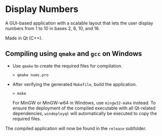 # Display Numbers

A GUI-based application with a scalable layout
that lets the user display numbers from 1 to 10 
in bases 2, 8, 10, and 16.

Made in Qt (C++).

## Compiling using `qmake` and `gcc` on Windows

 - Use `qmake` to create the required files for compilation.
   ```
   > qmake nums.pro
   ```
 - After verifying the generated `Makefile`, build the application.
   ```
   > make
   ```
   For MinGW or MinGW-w64 in Windows, use `mingw32-make` instead.
   To ensure the deployment of the compiled executable with all Qt-related dependencies, `windeployqt` will automatically be executed to copy the required files.

The compiled application will now be found in the `release` subfolder.